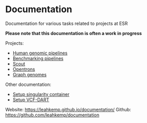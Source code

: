 # Documentation

Documentation for various tasks related to projects at ESR

**Please note that this documentation is often a work in progress**

Projects:

- [Human genomic pipelines](human_genomic_pipelines)
- [Benchmarking pipelines](benchmarking_pipelines)
- [Scout](scout)
- [Opentrons](opentrons)
- [Graph genomes](graph_genomes)

Other documentation:

- [Setup singularity container](setup-singularityContainer)
- [Setup VCF-DART](setup_VCF-DART)

Website: https://leahkemp.github.io/documentation/
Github: https://github.com/leahkemp/documentation